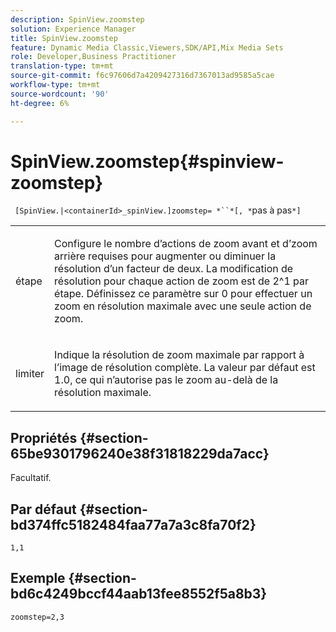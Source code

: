 ```yaml
---
description: SpinView.zoomstep
solution: Experience Manager
title: SpinView.zoomstep
feature: Dynamic Media Classic,Viewers,SDK/API,Mix Media Sets
role: Developer,Business Practitioner
translation-type: tm+mt
source-git-commit: f6c97606d7a4209427316d7367013ad9585a5cae
workflow-type: tm+mt
source-wordcount: '90'
ht-degree: 6%

---
```



# SpinView.zoomstep{#spinview-zoomstep}

` [SpinView.|<containerId>_spinView.]zoomstep= *``*[, *`pas à pas`*]`

<table id="table_2D7F971D503348B8A9559362A1D9B26D"> 
 <tbody> 
  <tr> 
   <td colname="col1"> <p> <span class="codeph"><span class="varname"> étape</span></span> </p> </td> 
   <td colname="col2"> <p> Configure le nombre d’actions de zoom avant et d’zoom arrière requises pour augmenter ou diminuer la résolution d’un facteur de deux. La modification de résolution pour chaque action de zoom est de 2^1 par étape. Définissez ce paramètre sur <span class="codeph"> 0</span> pour effectuer un zoom en résolution maximale avec une seule action de zoom. </p> </td> 
  </tr> 
  <tr> 
   <td colname="col1"> <p> <span class="codeph"><span class="varname"> limiter</span></span> </p> </td> 
   <td colname="col2"> <p> Indique la résolution de zoom maximale par rapport à l’image de résolution complète. La valeur par défaut est <span class="codeph"> 1.0</span>, ce qui n’autorise pas le zoom au-delà de la résolution maximale. </p> </td> 
  </tr> 
 </tbody> 
</table>

## Propriétés {#section-65be9301796240e38f31818229da7acc}

Facultatif.

## Par défaut {#section-bd374ffc5182484faa77a7a3c8fa70f2}

`1,1`

## Exemple {#section-bd6c4249bccf44aab13fee8552f5a8b3}

`zoomstep=2,3`
